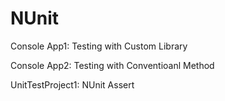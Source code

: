 # NUnit

Console App1: Testing with Custom Library

Console App2: Testing with Conventioanl Method

UnitTestProject1: NUnit Assert
